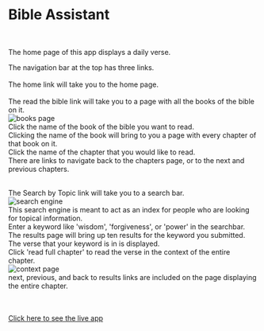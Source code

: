 <h1>Bible Assistant</h1></br>
<p>The home page of this app displays a daily verse.</br>

The navigation bar at the top has three links.</br></br>
The home link will take you to the home page.</br></br>
The read the bible link will take you to a page with all the books of the bible on it.</br>
  <img src='' alt='books page'></br>
  Click the name of the book of the bible you want to read.</br>
  Clicking the name of the book will bring to you a page with every chapter of that book on it.</br>
  Click the name of the chapter that you would like to read.</br>
  There are links to navigate back to the chapters page, or to the next and previous chapters.</br></br>
  
  The Search by Topic link will take you to a search bar.</br>
  <img src='' alt='search engine'></br>
  This search engine is meant to act as an index for people who are looking for topical information.</br>
  Enter a keyword like 'wisdom', 'forgiveness', or 'power' in the searchbar.</br>
  The results page will bring up ten results for the keyword you submitted.</br>
  The verse that your keyword is in is displayed.</br>
  Click 'read full chapter' to read the verse in the context of the entire chapter.</br>
  <img src='' alt='context page'></br>
  next, previous, and back to results links are included on the page displaying the entire chapter.</p>
  </br>
  </br>
  <a href='https://shemby.github.io/ApiHack'>Click here to see the live app</a>
